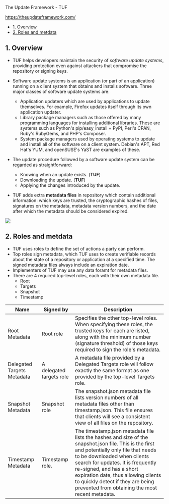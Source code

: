 The Update Framework - TUF

<https://theupdateframework.com/>

- [1. Overview](#1-overview)
- [2. Roles and metdata](#2-roles-and-metdata)

## 1. Overview

- TUF helps developers maintain the security of _software update systems_, providing protection even against attackers that compromise the repository or signing keys.
- Software update systems is an application (or part of an application) running on a client system that obtains and installs software. Three major classes of software update systems are:
  - Application updaters which are used by applications to update themselves. For example, Firefox updates itself through its own application updater.
  - Library package managers such as those offered by many programming languages for installing additional libraries. These are systems such as Python's pip/easy_install + PyPI, Perl's CPAN, Ruby's RubyGems, and PHP's Composer.
  - System package managers used by operating systems to update and install all of the software on a client system. Debian's APT, Red Hat's YUM, and openSUSE's YaST are examples of these.
- The update procedure followed by a software update system can be regarded as straightforward:

  - Knowing when an update exists. (**TUF**)
  - Downloading the update. (**TUF**)
  - Applying the changes introduced by the update.

- TUF adds extra **metadata files** in repository which contain additional information: which keys are trusted, the cryptographic hashes of files, signatures on the metadata, metadata version numbers, and the date after which the metadata should be considered expired.

![](images/flow.png)

## 2. Roles and metdata

- TUF uses roles to define the set of actions a party can perform.
- Top roles sign metadata, which TUF uses to create verifiable records about the state of a repository or application at a specified time. The signed metadata files always include an expiration date.
- Implementers of TUF may use any data foramt for metadata files.
- There are 4 required top-level roles, each with their own metadata file.
  - Root
  - Targets
  - Snapshot
  - Timestamp

| Name                       | Signed by                | Description                                                                                                                                                                                                                                                                                                                                                              |
| -------------------------- | ------------------------ | ------------------------------------------------------------------------------------------------------------------------------------------------------------------------------------------------------------------------------------------------------------------------------------------------------------------------------------------------------------------------ |
| Root Metadata              | Root role                | Specifies the other top-level roles. When specifying these roles, the trusted keys for each are listed, along with the minimum number (signature threshold) of those keys required to sign the role's metadata.                                                                                                                                                          |
| Delegated Targets Metadata | A delegated targets role | A metadata file provided by a Delegated Targets role will follow exactly the same format as one provided by the top-level Targets role.                                                                                                                                                                                                                                  |
| Snapshot Metadata          | Snapshot role            | The snapshot.json metadata file lists version numbers of all metadata files other than timestamp.json. This file ensures that clients will see a consistent view of all files on the repository.                                                                                                                                                                         |
| Timestamp Metadata         | Timestamp role.          | The timestamp.json metadata file lists the hashes and size of the snapshot.json file. This is the first and potentially only file that needs to be downloaded when clients search for updates. It is frequently re-signed, and has a short expiration date, thus allowing clients to quickly detect if they are being prevented from obtaining the most recent metadata. |
